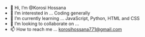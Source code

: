 - 👋 Hi, I’m @Korosi Hossana
- 👀 I’m interested in ... Coding generally
- 🌱 I’m currently learning ... JavaScript, Python, HTML and CSS
- 💞️ I’m looking to collaborate on ... 
- 📫 How to reach me ... korosihossana771@gmail.com

<!---
korosihoss/korosihoss is a ✨ special ✨ repository because its `README.md` (this file) appears on your GitHub profile.
You can click the Preview link to take a look at your changes.
--->

